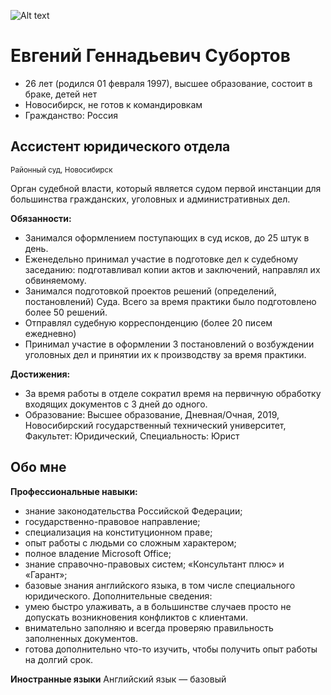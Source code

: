 ![Alt text](https://izhlife.ru/upload/resize_cache/webp/upload/iblock/086/uaq1una811wbfttmuep0zp6d8n01xqvo/p_img-1496744273.webp)

# Евгений Геннадьевич Субортов
- 26 лет (родился 01 февраля 1997), высшее образование, cостоит в браке, детей нет
- Новосибирск, не готов к командировкам
- Гражданство: Россия

## Ассистент юридического отдела
<sup>Районный суд, Новосибирск<sup>

Орган судебной власти, который является судом первой инстанции для большинства гражданских, уголовных и административных дел.

**Обязанности:**

- Занимался оформлением поступающих в суд исков, до 25 штук в день.
- Еженедельно принимал участие в подготовке дел к судебному заседанию: подготавливал копии актов и заключений, направлял их обвиняемому.
- Занимался подготовкой проектов решений (определений, постановлений) Суда. Всего за время практики было подготовлено более 50 решений.
- Отправлял судебную корреспонденцию (более 20 писем ежедневно)
- Принимал участие в оформлении 3 постановлений о возбуждении уголовных дел и принятии их к производству за время практики.

**Достижения:**

- За время работы в отделе сократил время на первичную обработку входящих документов с 3 дней до одного.
- Образование:
Высшее образование,
Дневная/Очная,
2019,
Новосибирский государственный технический университет,
Факультет: Юридический,
Специальность: Юрист

 ## Обо мне

**Профессиональные навыки:**
- знание законодательства Российской Федерации;
- государственно-правовое направление;
- специализация на конституционном праве;
- опыт работы с людьми со сложным характером;
- полное владение Microsoft Office;
- знание справочно-правовых систем; «Консультант плюс» и «Гарант»;
- базовые знания английского языка, в том числе специального юридического.
Дополнительные сведения:
- умею быстро улаживать, а в большинстве случаев просто не допускать возникновения конфликтов с клиентами.
- внимательно заполняю и всегда проверяю правильность заполненных документов.
- готова дополнительно что-то изучить, чтобы получить опыт работы на долгий срок.

**Иностранные языки**
Английский язык — базовый


